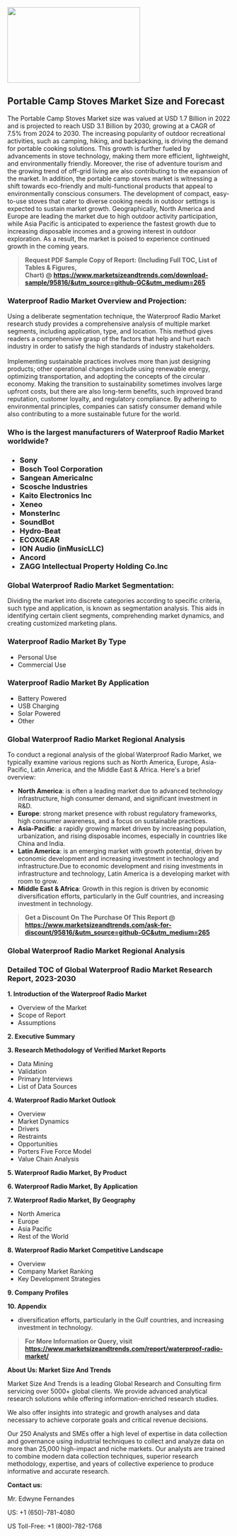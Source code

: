 <p><img class="alignnone size-medium wp-image-20088" src="https://ffe5etoiles.com/wp-content/uploads/2024/12/MST1-300x171.png" alt="" width="300" height="171" /></p><h2>Portable Camp Stoves Market Size and Forecast</h2><p>The Portable Camp Stoves Market size was valued at USD 1.7 Billion in 2022 and is projected to reach USD 3.1 Billion by 2030, growing at a CAGR of 7.5% from 2024 to 2030. The increasing popularity of outdoor recreational activities, such as camping, hiking, and backpacking, is driving the demand for portable cooking solutions. This growth is further fueled by advancements in stove technology, making them more efficient, lightweight, and environmentally friendly. Moreover, the rise of adventure tourism and the growing trend of off-grid living are also contributing to the expansion of the market. In addition, the portable camp stoves market is witnessing a shift towards eco-friendly and multi-functional products that appeal to environmentally conscious consumers. The development of compact, easy-to-use stoves that cater to diverse cooking needs in outdoor settings is expected to sustain market growth. Geographically, North America and Europe are leading the market due to high outdoor activity participation, while Asia Pacific is anticipated to experience the fastest growth due to increasing disposable incomes and a growing interest in outdoor exploration. As a result, the market is poised to experience continued growth in the coming years.</p></p><blockquote id="" class=""><strong>Request PDF Sample Copy of Report: (Including Full TOC, List of Tables &amp; Figures, Chart)&nbsp;@&nbsp;<strong><a href="https://www.marketsizeandtrends.com/download-sample/95816/&utm_source=github-GC&utm_medium=265" target="_blank">https://www.marketsizeandtrends.com/download-sample/95816/&utm_source=github-GC&utm_medium=265</a></strong></strong></blockquote><h3 id="" class="">Waterproof Radio Market&nbsp;Overview and Projection:</h3><p id="" class="">Using a deliberate segmentation technique, the Waterproof Radio Market research study provides a comprehensive analysis of multiple market segments, including application, type, and location. This method gives readers a comprehensive grasp of the factors that help and hurt each industry in order to satisfy the high standards of industry stakeholders. <br /> <br />Implementing sustainable practices involves more than just designing products; other operational changes include using renewable energy, optimizing transportation, and adopting the concepts of the circular economy. Making the transition to sustainability sometimes involves large upfront costs, but there are also long-term benefits, such improved brand reputation, customer loyalty, and regulatory compliance. By adhering to environmental principles, companies can satisfy consumer demand while also contributing to a more sustainable future for the world.</p><h3 id="" class="">Who is the largest manufacturers of&nbsp;Waterproof Radio Market worldwide?</h3><h3 class=""><p><ul><li>Sony </li><li> Bosch Tool Corporation </li><li> Sangean AmericaInc </li><li> Scosche Industries </li><li> Kaito Electronics Inc </li><li> Xeneo </li><li> MonsterInc </li><li> SoundBot </li><li> Hydro-Beat </li><li> ECOXGEAR </li><li> ION Audio (inMusicLLC) </li><li> Ancord </li><li> ZAGG Intellectual Property Holding Co.Inc</li></ul></p></h3><h3 id="" class="">Global&nbsp;Waterproof Radio Market Segmentation:</h3><p id="" class="">Dividing the market into discrete categories according to specific criteria, such type and application, is known as segmentation analysis. This aids in identifying certain client segments, comprehending market dynamics, and creating customized marketing plans.</p><h3 id="" class="">Waterproof Radio Market&nbsp;By Type</h3><p><p><ul><li>Personal Use</li><li> Commercial Use</p></li></ul></p></p><h3 id="" class="">Waterproof Radio Market&nbsp;By Application</h3><p class=""><p><ul><li>Battery Powered</li><li> USB Charging</li><li> Solar Powered</li><li> Other</li></ul></p></p><h3 id="" class="">Global Waterproof Radio Market Regional Analysis</h3><p id="" class="">To conduct a regional analysis of the global Waterproof Radio Market, we typically examine various regions such as North America, Europe, Asia-Pacific, Latin America, and the Middle East &amp; Africa. Here's a brief overview:</p><ul><li><strong>North America</strong>: is often a leading market due to advanced technology infrastructure, high consumer demand, and significant investment in R&amp;D.</li><li><strong>Europe</strong>: strong market presence with robust regulatory frameworks, high consumer awareness, and a focus on sustainable practices.</li><li><strong>Asia-Pacific</strong>: a rapidly growing market driven by increasing population, urbanization, and rising disposable incomes, especially in countries like China and India.</li><li><strong>Latin America</strong>: is an emerging market with growth potential, driven by economic development and increasing investment in technology and infrastructure.Due to economic development and rising investments in infrastructure and technology, Latin America is a developing market with room to grow.</li><li><strong>Middle East &amp; Africa</strong>: Growth in this region is driven by economic diversification efforts, particularly in the Gulf countries, and increasing investment in technology.</li></ul><blockquote id="" class=""><strong>Get a Discount On The Purchase Of This Report @ <strong><a href="https://www.marketsizeandtrends.com/ask-for-discount/95816/&utm_source=github-GC&utm_medium=265" target="_blank">https://www.marketsizeandtrends.com/ask-for-discount/95816/&utm_source=github-GC&utm_medium=265</a></strong></strong></blockquote><h3 id="" class="">Global Waterproof Radio Market Regional Analysis</h3><h3 id="" class="">Detailed TOC of Global Waterproof Radio Market Research Report, 2023-2030</h3><p id="" class=""><strong>1. Introduction of the Waterproof Radio Market</strong></p><ul><li>Overview of the Market</li><li>Scope of Report</li><li>Assumptions</li></ul><p id="" class=""><strong>2. Executive Summary</strong></p><p id="" class=""><strong>3. Research Methodology of Verified Market Reports</strong></p><ul><li>Data Mining</li><li>Validation</li><li>Primary Interviews</li><li>List of Data Sources</li></ul><p id="" class=""><strong>4. Waterproof Radio Market Outlook</strong></p><ul><li>Overview</li><li>Market Dynamics</li><li>Drivers</li><li>Restraints</li><li>Opportunities</li><li>Porters Five Force Model</li><li>Value Chain Analysis</li></ul><p id="" class=""><strong>5. Waterproof Radio Market, By Product</strong></p><p id="" class=""><strong>6. Waterproof Radio Market, By Application</strong></p><p id="" class=""><strong>7. Waterproof Radio Market, By Geography</strong></p><ul><li>North America</li><li>Europe</li><li>Asia Pacific</li><li>Rest of the World</li></ul><p id="" class=""><strong>8. Waterproof Radio Market Competitive Landscape</strong></p><ul><li>Overview</li><li>Company Market Ranking</li><li>Key Development Strategies</li></ul><p id="" class=""><strong>9. Company Profiles</strong></p><p id="" class=""><strong>10. Appendix</strong></p><ul><li>diversification efforts, particularly in the Gulf countries, and increasing investment in technology.</li></ul><blockquote id="" class=""><strong>For More Information or Query, visit <strong><strong><a href="https://www.marketsizeandtrends.com/report/waterproof-radio-market/" target="_blank">https://www.marketsizeandtrends.com/report/waterproof-radio-market/</a></strong></strong></strong></blockquote><p id="" class=""><strong>About Us: Market Size And Trends</strong></p><p id="" class="">Market Size And Trends is a leading Global Research and Consulting firm servicing over 5000+ global clients. We provide advanced analytical research solutions while offering information-enriched research studies.</p><p id="" class="">We also offer insights into strategic and growth analyses and data necessary to achieve corporate goals and critical revenue decisions.</p><p id="" class="">Our 250 Analysts and SMEs offer a high level of expertise in data collection and governance using industrial techniques to collect and analyze data on more than 25,000 high-impact and niche markets. Our analysts are trained to combine modern data collection techniques, superior research methodology, expertise, and years of collective experience to produce informative and accurate research.</p><p id="" class=""><strong>Contact us:</strong></p><p id="" class="">Mr. Edwyne Fernandes</p><p id="" class="">US: +1 (650)-781-4080</p><p id="" class="">US Toll-Free: +1 (800)-782-1768</p>
